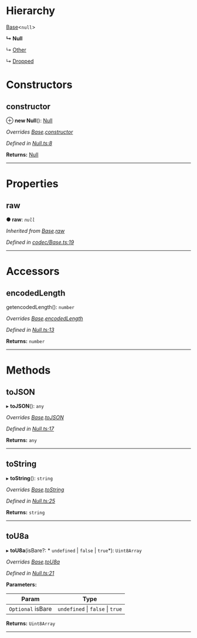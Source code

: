 

# Hierarchy

 [Base](_codec_base_.base.md)<`null`>

**↳ Null**

↳  [Other](_digest_.other.md)

↳  [Dropped](_extrinsicstatus_.dropped.md)

# Constructors

<a id="constructor"></a>

##  constructor

⊕ **new Null**(): [Null](_null_.null.md)

*Overrides [Base](_codec_base_.base.md).[constructor](_codec_base_.base.md#constructor)*

*Defined in [Null.ts:8](https://github.com/polkadot-js/api/blob/7bfeaa1/packages/types/src/Null.ts#L8)*

**Returns:** [Null](_null_.null.md)

___

# Properties

<a id="raw"></a>

##  raw

**● raw**: *`null`*

*Inherited from [Base](_codec_base_.base.md).[raw](_codec_base_.base.md#raw)*

*Defined in [codec/Base.ts:19](https://github.com/polkadot-js/api/blob/7bfeaa1/packages/types/src/codec/Base.ts#L19)*

___

# Accessors

<a id="encodedlength"></a>

##  encodedLength

getencodedLength(): `number`

*Overrides [Base](_codec_base_.base.md).[encodedLength](_codec_base_.base.md#encodedlength)*

*Defined in [Null.ts:13](https://github.com/polkadot-js/api/blob/7bfeaa1/packages/types/src/Null.ts#L13)*

**Returns:** `number`

___

# Methods

<a id="tojson"></a>

##  toJSON

▸ **toJSON**(): `any`

*Overrides [Base](_codec_base_.base.md).[toJSON](_codec_base_.base.md#tojson)*

*Defined in [Null.ts:17](https://github.com/polkadot-js/api/blob/7bfeaa1/packages/types/src/Null.ts#L17)*

**Returns:** `any`

___
<a id="tostring"></a>

##  toString

▸ **toString**(): `string`

*Overrides [Base](_codec_base_.base.md).[toString](_codec_base_.base.md#tostring)*

*Defined in [Null.ts:25](https://github.com/polkadot-js/api/blob/7bfeaa1/packages/types/src/Null.ts#L25)*

**Returns:** `string`

___
<a id="tou8a"></a>

##  toU8a

▸ **toU8a**(isBare?: * `undefined` &#124; `false` &#124; `true`*): `Uint8Array`

*Overrides [Base](_codec_base_.base.md).[toU8a](_codec_base_.base.md#tou8a)*

*Defined in [Null.ts:21](https://github.com/polkadot-js/api/blob/7bfeaa1/packages/types/src/Null.ts#L21)*

**Parameters:**

| Param | Type |
| ------ | ------ |
| `Optional` isBare |  `undefined` &#124; `false` &#124; `true`|

**Returns:** `Uint8Array`

___

